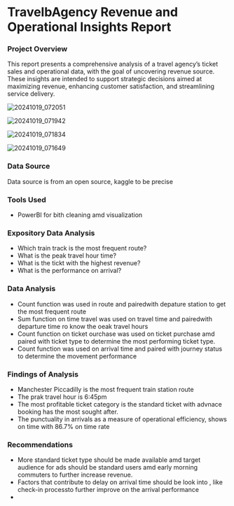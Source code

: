 # TravelbAgency Revenue and Operational Insights Report


### Project Overview 
This report presents a comprehensive analysis of a travel agency’s ticket sales and operational data, with the goal of uncovering revenue source. These insights are intended to support strategic decisions aimed at maximizing revenue, enhancing customer satisfaction, and streamlining service delivery.


![20241019_072051](https://github.com/user-attachments/assets/cc35af62-fe1f-4f2a-ab90-0768473e0ff5)

![20241019_071942](https://github.com/user-attachments/assets/4af81be6-5bb1-4f34-a9dc-3010b7b37445)

![20241019_071834](https://github.com/user-attachments/assets/5e3219c4-2400-4183-a894-e133bf1379cd)

![20241019_071649](https://github.com/user-attachments/assets/0014a6eb-f064-4780-9e28-fb87e716d431)



### Data Source
Data source is from an open source, kaggle to be precise 


### Tools Used

- PowerBI for bith cleaning amd visualization


### Expository Data Analysis 

- Which train track is the most frequent route?
- What is the peak travel hour time?
- What is the tickt with the highest revenue?
- What is the performance on arrival?


### Data Analysis 

- Count function was used in route and pairedwith depature station to get the most frequent route
- Sum function on time travel was used on travel time and pairedwith departure time ro know the oeak travel hours
- Count function on ticket ourchase was used on ticket purchase amd paired with ticket type to determine the most    performing ticket type.
- Count function was used on arrival time and paired with journey status to determine the movement performance 


### Findings of Analysis 

- Manchester Piccadilly is the most frequent train station route
- The prak travel hour is 6:45pm
- The most profitable ticket category is the standard ticket with advnace booking has the most sought after.
- The punctuality in arrivals as a measure of operational efficiency, shows on time with 86.7% on time rate


### Recommendations 
- More standard ticket type should be made available amd target audience for ads should be standard users amd early morning commuters to further increase revenue.
- Factors that contribute to delay on arrival time should be look into , like check-in processto further improve on the arrival performance 
- 
